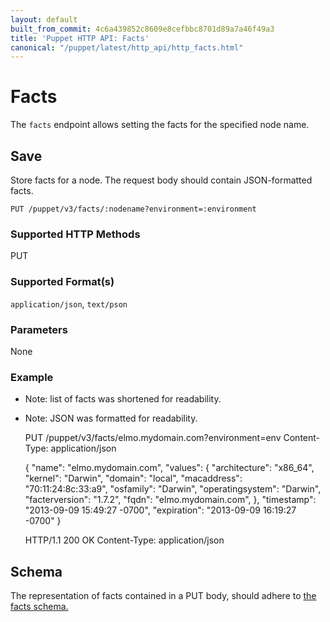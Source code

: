 ```yaml
---
layout: default
built_from_commit: 4c6a439852c8609e8cefbbc8701d89a7a46f49a3
title: 'Puppet HTTP API: Facts'
canonical: "/puppet/latest/http_api/http_facts.html"
---
```


Facts
=====

The `facts` endpoint allows setting the facts for the specified node name.

Save
----

Store facts for a node. The request body should contain JSON-formatted facts.

    PUT /puppet/v3/facts/:nodename?environment=:environment

### Supported HTTP Methods

PUT

### Supported Format(s)

`application/json`, `text/pson`

### Parameters

None

### Example

* Note: list of facts was shortened for readability.
* Note: JSON was formatted for readability.

    PUT /puppet/v3/facts/elmo.mydomain.com?environment=env
    Content-Type: application/json

    {
      "name": "elmo.mydomain.com",
      "values": {
        "architecture": "x86_64",
        "kernel": "Darwin",
        "domain": "local",
        "macaddress": "70:11:24:8c:33:a9",
        "osfamily": "Darwin",
        "operatingsystem": "Darwin",
        "facterversion": "1.7.2",
        "fqdn": "elmo.mydomain.com",
      },
      "timestamp": "2013-09-09 15:49:27 -0700",
      "expiration": "2013-09-09 16:19:27 -0700"
    }

    HTTP/1.1 200 OK
    Content-Type: application/json

Schema
------

The representation of facts contained in a PUT body, should adhere to
[the facts schema.](../schemas/facts.json)
